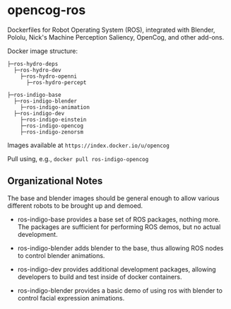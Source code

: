 opencog-ros
===========

Dockerfiles for Robot Operating System (ROS), integrated with Blender, Pololu,
Nick's Machine Perception Saliency, OpenCog, and other add-ons.

Docker image structure:

    ├─ros-hydro-deps
      ├─ros-hydro-dev
        ├─ros-hydro-openni
          ├─ros-hydro-percept

    ├─ros-indigo-base
      ├─ros-indigo-blender
        ├─ros-indigo-animation
      ├─ros-indigo-dev
        ├─ros-indigo-einstein
        ├─ros-indigo-opencog
        ├─ros-indigo-zenorsm

Images available at `https://index.docker.io/u/opencog`

Pull using, e.g., `docker pull ros-indigo-opencog`

## Organizational Notes
The base and blender images should be general enough to allow various
different robots to be brought up and demoed.

* ros-indigo-base provides a base set of ROS packages, nothing more.
   The packages are sufficient for performing ROS demos, but no actual
   development.

* ros-indigo-blender adds blender to the base, thus allowing ROS nodes
   to control blender animations.

* ros-indigo-dev provides additional development packages, allowing
   developers to build and test inside of docker containers.

* ros-indigo-blender provides a basic demo of using ros with blender
   to control facial expression animations.
